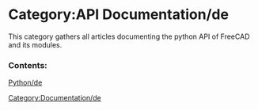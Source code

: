# Category:API Documentation/de
This category gathers all articles documenting the python API of FreeCAD and its modules.

### Contents:

[Python/de](Python/de.md)

[Category:Documentation/de](Category:Documentation/de.md)
